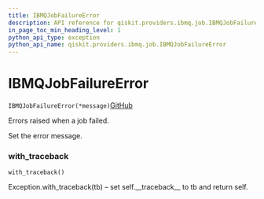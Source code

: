 ```yaml
---
title: IBMQJobFailureError
description: API reference for qiskit.providers.ibmq.job.IBMQJobFailureError
in_page_toc_min_heading_level: 1
python_api_type: exception
python_api_name: qiskit.providers.ibmq.job.IBMQJobFailureError
---
```


# IBMQJobFailureError

<span id="qiskit.providers.ibmq.job.IBMQJobFailureError" />

`IBMQJobFailureError(*message)`[GitHub](https://github.com/qiskit/qiskit-ibmq-provider/tree/stable/0.7/qiskit/providers/ibmq/job/exceptions.py "view source code")

Errors raised when a job failed.

Set the error message.

### with\_traceback

<span id="qiskit.providers.ibmq.job.IBMQJobFailureError.with_traceback" />

`with_traceback()`

Exception.with\_traceback(tb) – set self.\_\_traceback\_\_ to tb and return self.

